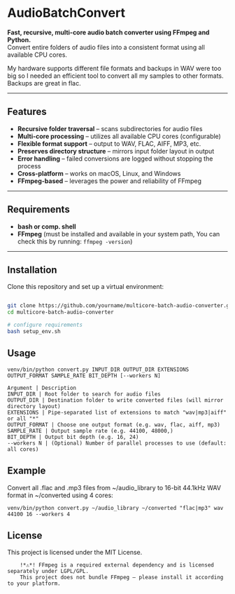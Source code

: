 # AudioBatchConvert

**Fast, recursive, multi-core audio batch converter using FFmpeg and Python.**  
Convert entire folders of audio files into a consistent format using all available CPU cores.

My hardware supports different file formats and backups in WAV were too big so I needed an efficient tool to convert all my samples to other formats. Backups are great in flac. 

---

## Features

- **Recursive folder traversal** – scans subdirectories for audio files
- **Multi-core processing** – utilizes all available CPU cores (configurable)
- **Flexible format support** – output to WAV, FLAC, AIFF, MP3, etc.
- **Preserves directory structure** – mirrors input folder layout in output
- **Error handling** – failed conversions are logged without stopping the process
- **Cross-platform** – works on macOS, Linux, and Windows
- **FFmpeg-based** – leverages the power and reliability of FFmpeg

---

## Requirements

- **bash or comp. shell**
- **FFmpeg** (must be installed and available in your system path, You can check this by running: `ffmpeg -version`)

---

## Installation

Clone this repository and set up a virtual environment:

```bash

git clone https://github.com/yourname/multicore-batch-audio-converter.git
cd multicore-batch-audio-converter

# configure requirements
bash setup_env.sh

```

## Usage

```
venv/bin/python convert.py INPUT_DIR OUTPUT_DIR EXTENSIONS OUTPUT_FORMAT SAMPLE_RATE BIT_DEPTH [--workers N]

Argument | Description
INPUT_DIR | Root folder to search for audio files
OUTPUT_DIR | Destination folder to write converted files (will mirror directory layout)
EXTENSIONS | Pipe-separated list of extensions to match "wav|mp3|aiff" or all "*"
OUTPUT_FORMAT | Choose one output format (e.g. wav, flac, aiff, mp3)
SAMPLE_RATE | Output sample rate (e.g. 44100, 48000,)
BIT_DEPTH | Output bit depth (e.g. 16, 24)
--workers N | (Optional) Number of parallel processes to use (default: all cores)
```


## Example

Convert all .flac and .mp3 files from ~/audio_library to 16-bit 44.1kHz WAV format in ~/converted using 4 cores:

```
venv/bin/python convert.py ~/audio_library ~/converted "flac|mp3" wav 44100 16 --workers 4
```

## License

This project is licensed under the MIT License.

```
    !*⚠️*! FFmpeg is a required external dependency and is licensed separately under LGPL/GPL.
    This project does not bundle FFmpeg — please install it according to your platform.
```

